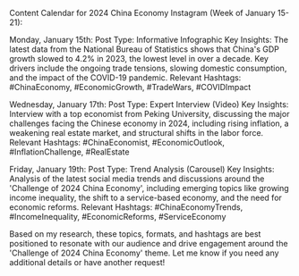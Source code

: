 Content Calendar for 2024 China Economy Instagram (Week of January 15-21):

Monday, January 15th: 
Post Type: Informative Infographic
Key Insights: The latest data from the National Bureau of Statistics shows that China's GDP growth slowed to 4.2% in 2023, the lowest level in over a decade. Key drivers include the ongoing trade tensions, slowing domestic consumption, and the impact of the COVID-19 pandemic.
Relevant Hashtags: #ChinaEconomy, #EconomicGrowth, #TradeWars, #COVIDImpact

Wednesday, January 17th:
Post Type: Expert Interview (Video)
Key Insights: Interview with a top economist from Peking University, discussing the major challenges facing the Chinese economy in 2024, including rising inflation, a weakening real estate market, and structural shifts in the labor force.
Relevant Hashtags: #ChinaEconomist, #EconomicOutlook, #InflationChallenge, #RealEstate

Friday, January 19th: 
Post Type: Trend Analysis (Carousel)
Key Insights: Analysis of the latest social media trends and discussions around the 'Challenge of 2024 China Economy', including emerging topics like growing income inequality, the shift to a service-based economy, and the need for economic reforms.
Relevant Hashtags: #ChinaEconomyTrends, #IncomeInequality, #EconomicReforms, #ServiceEconomy

Based on my research, these topics, formats, and hashtags are best positioned to resonate with our audience and drive engagement around the 'Challenge of 2024 China Economy' theme. Let me know if you need any additional details or have another request!